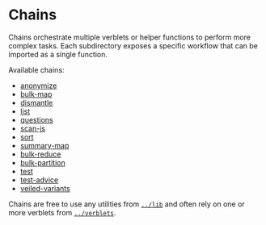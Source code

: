# Chains

Chains orchestrate multiple verblets or helper functions to perform more complex tasks. Each subdirectory exposes a specific workflow that can be imported as a single function.

Available chains:

- [anonymize](./anonymize)
- [bulk-map](./bulk-map)
- [dismantle](./dismantle)
- [list](./list)
- [questions](./questions)
- [scan-js](./scan-js)
- [sort](./sort)
- [summary-map](./summary-map)
- [bulk-reduce](./bulk-reduce)
- [bulk-partition](./bulk-partition)
- [test](./test)
- [test-advice](./test-advice)
- [veiled-variants](./veiled-variants)

Chains are free to use any utilities from [`../lib`](../lib/README.md) and often rely on one or more verblets from [`../verblets`](../verblets/README.md).
